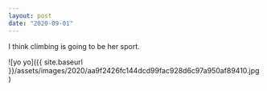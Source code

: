 ```yaml
---
layout: post
date: "2020-09-01"
---
```


I think climbing is going to be her sport.

![yo yo]({{ site.baseurl }}/assets/images/2020/aa9f2426fc144dcd99fac928d6c97a950af89410.jpg)
